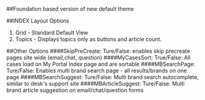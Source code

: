 
##Foundation based version of new default theme


##INDEX Layout Options
1. Grid - Standard Default View
2. Topics - Displays topics only as buttons and article count.

##Other Options
####SkipPreCreate:
Ture/False: enables skip precreate pages site wide (email,chat, question)
####MyCasesSort:
True/False: All cases load on My Portal Index page and are sortable
####MBSearchPage:
Ture/False: Enables multi brand search page - all results/brands on one page 
####MBSearchSuggest:
Ture/False: Multi brand search autocomplete, similar to desk's support site 
####MBArticleSuggest:
Ture/False: Multi brand article suggestion on email/chat/question forms 



